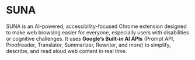 # SUNA
SUNA is an AI-powered, accessibility-focused Chrome extension designed to make web browsing easier for everyone, especially users with disabilities or cognitive challenges.   It uses **Google’s Built-in AI APIs** (Prompt API, Proofreader, Translator, Summarizer, Rewriter, and more) to simplify, describe, and read aloud web content in real time.
